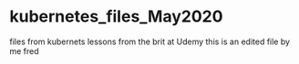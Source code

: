 # kubernetes_files_May2020
files from kubernets lessons from the brit at Udemy
this is an edited file by me fred
